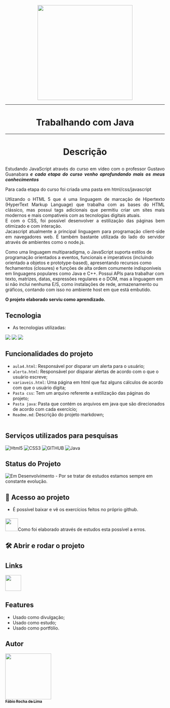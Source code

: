 <p align="center"><img src="https://sujeitoprogramador.com/wp-content/uploads/2019/08/jsjsjs.png"width="300px"></p>
<hr>
 <h1 align="center">Trabalhando com Java</h1>
 <hr>

# <p align="center">Descrição</p>
<p align="justify">
Estudando JavaScript através do curso em vídeo com o professor Gustavo Guanabara<b><i> e cada etapa do curso venho aprofundando mais os meus conhecimentos</b></i><p align="justify">
Para cada etapa do curso foi criada uma pasta em html/css/javascript<br>
<p align="justify">
Utlizando o HTML 5 que é uma linguagem de marcação de Hipertexto (HyperText Markup Language) que trabalha com as bases do HTML clássico, mas possui tags adicionais que permitiu criar um sites mais modernos e mais compatíveis com as tecnologias digitais atuais.<br>
E com o CSS, foi possível desenvolver a estilização das páginas bem otimizado e com interação.<br>
Jacascript atualmente a principal linguagem para programação client-side em navegadores web. É também bastante utilizada do lado do servidor através de ambientes como o node.js.

Como uma linguagem multiparadigma, o JavaScript suporta estilos de programação orientados a eventos, funcionais e imperativos (incluindo orientado a objetos e prototype-based), apresentando recursos como fechamentos (closures) e funções de alta ordem comumente indisponíveis em linguagens populares como Java e C++. Possui APIs para trabalhar com texto, matrizes, datas, expressões regulares e o DOM, mas a linguagem em si não inclui nenhuma E/S, como instalações de rede, armazenamento ou gráficos, contando com isso no ambiente host em que está embutido.
<p align="justify">
<b>O projeto elaborado serviu como aprendizado.</b>
</p>
 
 
## Tecnologia
 
* As tecnologias utilizadas:<br>
<p>
<img src="https://img.icons8.com/external-flaticons-lineal-color-flat-icons/64/000000/external-html-5-mobile-app-development-flaticons-lineal-color-flat-icons.png"/>
<img src="https://img.icons8.com/dusk/64/000000/css3.png"/>
<img src="https://img.icons8.com/dusk/64/null/javascript-logo.png"/>
</p>


 ## Funcionalidades do projeto

- `aula4.html`: Responsável por disparar um alerta para o usuário;
- `alerta.html`: Responsável por disparar alertas de acordo com o que o usuário escreve;
- `variaveis.html`: Uma página em html que faz alguns cálculos de acordo com que o usuário digita;
- `Pasta css`:  Tem um arquivo referente a estilização das páginas do projeto;
- `Pasta java`:  Pasta que contém os arquivos em java que são direcionados de acordo com cada exercício;
- `Readme.md`:  Descrição do projeto markdown;
 <br><br>

## Serviços utilizados para pesquisas
 
 ![Html5](https://img.shields.io/badge/-HTML5-red?logo=HTML5&logoColor=white&style=for-the-badge)
 ![CSS3](https://img.shields.io/badge/-CSS3-02569g?logo=CSS3&logoColor=white&style=for-the-badge)
 ![GITHUB](https://img.shields.io/badge/-github-blue?logo=github&logoColor=white&&style=for-the-badge)
 ![Java](https://img.shields.io/badge/-java-orange?logo=javascript&logoColor=white&&style=for-the-badge)
 <br>
## Status do Projeto
<p align="center">

![Em Desenvolvimento](https://img.shields.io/badge/-Em%20Desenvolvimento-red?logo=&logoColor=white&&style=static) - Por se tratar de estudos estamos sempre em constante evolução.</p>


 
## 📁 Acesso ao projeto
- É possível baixar e vê os exercícios feitos no próprio github.
#### 
<img src="https://img.icons8.com/external-flaticons-lineal-color-flat-icons/64/000000/external-danger-electrician-flaticons-lineal-color-flat-icons.png" width="40px"/>Como foi elaborado através de estudos esta possível a erros.

## 🛠️ Abrir e rodar o projeto
## Links

<p justify-items="center">
<a href="https://github.com/fabio-0611/java"><img src="https://cdn.icon-icons.com/icons2/2351/PNG/512/logo_github_icon_143196.png" width="50px"></a>&nbsp
</P>



## Features
 
  - Usado como divulgação;
  - Usado como estudo;
  - Usado como portfólio.<br>
 
 
 ## Autor
 
 [<img src="https://avatars.githubusercontent.com/u/63213686?s=400&u=e24b998ffba407947eece8ca64b3c1230047f515&v=4" width="145px"><br><sub align="center" ><b color="white">Fábio Rocha de Lima</b></sub>](https://github.com/fabio-0611) 


